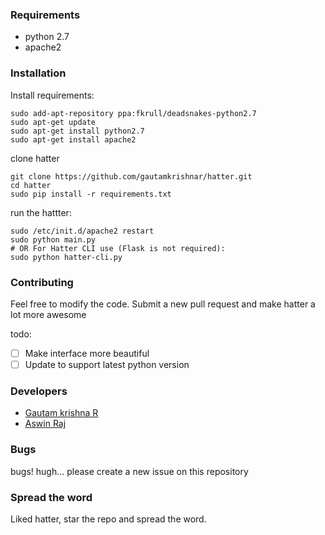 

### Requirements
- python 2.7
- apache2

### Installation
Install requirements:
```
sudo add-apt-repository ppa:fkrull/deadsnakes-python2.7
sudo apt-get update 
sudo apt-get install python2.7
sudo apt-get install apache2
```

clone hatter
````
git clone https://github.com/gautamkrishnar/hatter.git
cd hatter
sudo pip install -r requirements.txt
````

run the hattter:
````
sudo /etc/init.d/apache2 restart
sudo python main.py
# OR For Hatter CLI use (Flask is not required):
sudo python	hatter-cli.py
````

### Contributing
Feel free to modify the code. Submit a new pull request and make hatter a lot more awesome

todo:

- [ ] Make interface more beautiful
- [ ] Update to support latest python version

### Developers
- [Gautam krishna R](https://github.com/gautamkrishnar)
- [Aswin Raj](https://github.com/zero-coder)

### Bugs
bugs! hugh... please create a new issue on this repository

### Spread the word
Liked hatter, star the repo and spread the word.



